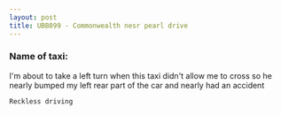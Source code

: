```yaml
---
layout: post
title: UBB899 - Commonwealth nesr pearl drive
---
```


### Name of taxi: 

I'm about to take a left turn when this taxi didn't allow me to cross so he nearly bumped my left rear part of the car and nearly had an accident

```Reckless driving```
